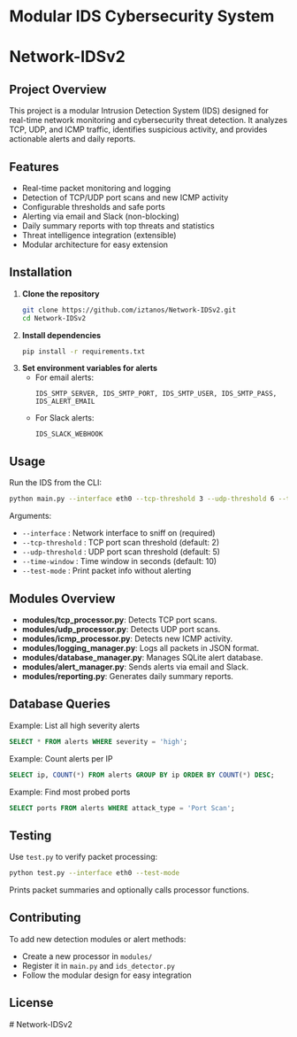 # Modular IDS Cybersecurity System
# Network-IDSv2


## Project Overview
This project is a modular Intrusion Detection System (IDS) designed for real-time network monitoring and cybersecurity threat detection. It analyzes TCP, UDP, and ICMP traffic, identifies suspicious activity, and provides actionable alerts and daily reports.

## Features
- Real-time packet monitoring and logging
- Detection of TCP/UDP port scans and new ICMP activity
- Configurable thresholds and safe ports
- Alerting via email and Slack (non-blocking)
- Daily summary reports with top threats and statistics
- Threat intelligence integration (extensible)
- Modular architecture for easy extension

## Installation
1. **Clone the repository**
   ```bash
   git clone https://github.com/iztanos/Network-IDSv2.git
   cd Network-IDSv2
   ```
2. **Install dependencies**
   ```bash
   pip install -r requirements.txt
   ```
3. **Set environment variables for alerts**
   - For email alerts:
     ```
     IDS_SMTP_SERVER, IDS_SMTP_PORT, IDS_SMTP_USER, IDS_SMTP_PASS, IDS_ALERT_EMAIL
     ```
   - For Slack alerts:
     ```
     IDS_SLACK_WEBHOOK
     ```

## Usage
Run the IDS from the CLI:
```bash
python main.py --interface eth0 --tcp-threshold 3 --udp-threshold 6 --time-window 15
```
Arguments:
- `--interface` : Network interface to sniff on (required)
- `--tcp-threshold` : TCP port scan threshold (default: 2)
- `--udp-threshold` : UDP port scan threshold (default: 5)
- `--time-window` : Time window in seconds (default: 10)
- `--test-mode` : Print packet info without alerting

## Modules Overview
- **modules/tcp_processor.py**: Detects TCP port scans.
- **modules/udp_processor.py**: Detects UDP port scans.
- **modules/icmp_processor.py**: Detects new ICMP activity.
- **modules/logging_manager.py**: Logs all packets in JSON format.
- **modules/database_manager.py**: Manages SQLite alert database.
- **modules/alert_manager.py**: Sends alerts via email and Slack.
- **modules/reporting.py**: Generates daily summary reports.

## Database Queries
Example: List all high severity alerts
```sql
SELECT * FROM alerts WHERE severity = 'high';
```
Example: Count alerts per IP
```sql
SELECT ip, COUNT(*) FROM alerts GROUP BY ip ORDER BY COUNT(*) DESC;
```
Example: Find most probed ports
```sql
SELECT ports FROM alerts WHERE attack_type = 'Port Scan';
```

## Testing
Use `test.py` to verify packet processing:
```bash
python test.py --interface eth0 --test-mode
```
Prints packet summaries and optionally calls processor functions.

## Contributing
To add new detection modules or alert methods:
- Create a new processor in `modules/`
- Register it in `main.py` and `ids_detector.py`
- Follow the modular design for easy integration

## License
#   N e t w o r k - I D S v 2  
 